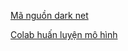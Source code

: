 [Mã nguồn dark net](https://drive.google.com/drive/folders/1g6_sMzaRsyTOu-aJAhpOAN0vzawcYp-Q?usp=sharing)

[Colab huấn luyện mô hình](https://colab.research.google.com/drive/10b3bXUv8nTnrgaMmYU9ES1uVoR1R9HxR?hl=vi)
